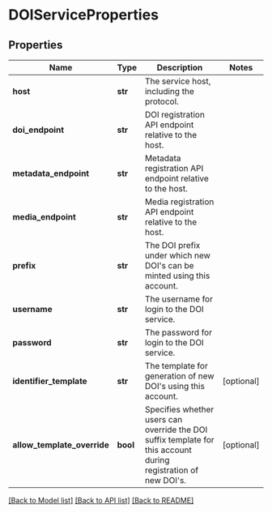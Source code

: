 # DOIServiceProperties

## Properties
Name | Type | Description | Notes
------------ | ------------- | ------------- | -------------
**host** | **str** | The service host, including the protocol.  | 
**doi_endpoint** | **str** | DOI registration API endpoint relative to the host.  | 
**metadata_endpoint** | **str** | Metadata registration API endpoint relative to the host.  | 
**media_endpoint** | **str** | Media registration API endpoint relative to the host.  | 
**prefix** | **str** | The DOI prefix under which new DOI&#x27;s can be minted using this account.  | 
**username** | **str** | The username for login to the DOI service.  | 
**password** | **str** | The password for login to the DOI service.  | 
**identifier_template** | **str** | The template for generation of new DOI&#x27;s using this account.  | [optional] 
**allow_template_override** | **bool** | Specifies whether users can override the DOI suffix template for this account during registration of new DOI&#x27;s.  | [optional] 

[[Back to Model list]](../README.md#documentation-for-models) [[Back to API list]](../README.md#documentation-for-api-endpoints) [[Back to README]](../README.md)

